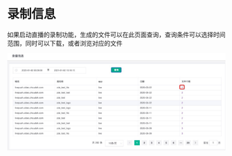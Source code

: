 # 录制信息

如果启动直播的录制功能，生成的文件可以在此页面查询，查询条件可以选择时间范围，同时可以下载，或者浏览对应的文件

![](https://github.com/zhoudshu/documents/blob/main/images/cloudlive/cloudlive_62.png)


